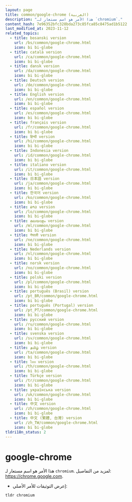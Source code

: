 ```yaml
---
layout: page
title: common/google-chrome (العربية)
description: "هذا الأمر هو اسم مستعار لـ `chromium`."
content_hash: 7e96352bfc328bda273c85fca85c8475ad1b5122
last_modified_at: 2023-11-12
related_topics:
  - title: bosanski version
    url: /bs/common/google-chrome.html
    icon: bi bi-globe
  - title: català version
    url: /ca/common/google-chrome.html
    icon: bi bi-globe
  - title: dansk version
    url: /da/common/google-chrome.html
    icon: bi bi-globe
  - title: Deutsch version
    url: /de/common/google-chrome.html
    icon: bi bi-globe
  - title: English version
    url: /en/common/google-chrome.html
    icon: bi bi-globe
  - title: español version
    url: /es/common/google-chrome.html
    icon: bi bi-globe
  - title: français version
    url: /fr/common/google-chrome.html
    icon: bi bi-globe
  - title: हिन्दी version
    url: /hi/common/google-chrome.html
    icon: bi bi-globe
  - title: Indonesia version
    url: /id/common/google-chrome.html
    icon: bi bi-globe
  - title: italiano version
    url: /it/common/google-chrome.html
    icon: bi bi-globe
  - title: 日本語 version
    url: /ja/common/google-chrome.html
    icon: bi bi-globe
  - title: 한국어 version
    url: /ko/common/google-chrome.html
    icon: bi bi-globe
  - title: ລາວ version
    url: /lo/common/google-chrome.html
    icon: bi bi-globe
  - title: മലയാളം version
    url: /ml/common/google-chrome.html
    icon: bi bi-globe
  - title: नेपाली version
    url: /ne/common/google-chrome.html
    icon: bi bi-globe
  - title: Nederlands version
    url: /nl/common/google-chrome.html
    icon: bi bi-globe
  - title: norsk version
    url: /no/common/google-chrome.html
    icon: bi bi-globe
  - title: polski version
    url: /pl/common/google-chrome.html
    icon: bi bi-globe
  - title: português (Brasil) version
    url: /pt_BR/common/google-chrome.html
    icon: bi bi-globe
  - title: português (Portugal) version
    url: /pt_PT/common/google-chrome.html
    icon: bi bi-globe
  - title: русский version
    url: /ru/common/google-chrome.html
    icon: bi bi-globe
  - title: svenska version
    url: /sv/common/google-chrome.html
    icon: bi bi-globe
  - title: தமிழ் version
    url: /ta/common/google-chrome.html
    icon: bi bi-globe
  - title: ไทย version
    url: /th/common/google-chrome.html
    icon: bi bi-globe
  - title: Türkçe version
    url: /tr/common/google-chrome.html
    icon: bi bi-globe
  - title: українська version
    url: /uk/common/google-chrome.html
    icon: bi bi-globe
  - title: 中文 version
    url: /zh/common/google-chrome.html
    icon: bi bi-globe
  - title: 中文 (繁體, 台灣) version
    url: /zh_TW/common/google-chrome.html
    icon: bi bi-globe
tldri18n_status: 2
---
```

# google-chrome

هذا الأمر هو اسم مستعار لـ `chromium`.
لمزيد من التفاصيل: <https://chrome.google.com>.

- إعرض التوثيقات للأمر الأصلي:

`tldr chromium`
